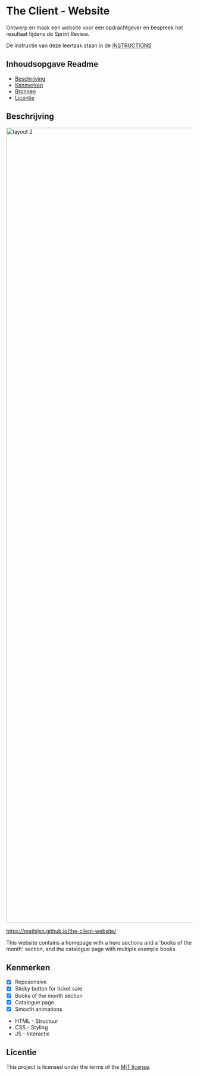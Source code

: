# The Client - Website

Ontwerp en maak een website voor een opdrachtgever en bespreek het resultaat tijdens de Sprint Review.

De instructie van deze leertaak staan in de [INSTRUCTIONS](https://github.com/fdnd-task/the-client-website/blob/main/docs/INSTRUCTIONS.md)



## Inhoudsopgave Readme

  * [Beschrijving](#beschrijving)
  * [Kenmerken](#kenmerken)
  * [Bronnen](#bronnen)
  * [Licentie](#licentie)

## Beschrijving
<!-- In de Beschrijving staat hoe je project er uit ziet, hoe het werkt en wat je er mee kan. -->
<!-- Voeg een mooie poster visual toe 📸 -->
<!-- Voeg een link toe naar Github Pages 🌐-->


<img width="2200" height="2130" alt="layout 2" src="https://github.com/user-attachments/assets/d6f42c84-0e90-401a-9cfb-39176005b9b4" />



https://mathijsn.github.io/the-client-website/

This website contains a homepage with a hero sectiona and a 'books of the month' section, and the catalogue page with multiple example books.

## Kenmerken
<!-- Bij Kenmerken staat welke technieken zijn gebruikt en hoe. Wat is de HTML structuur? Wat zijn de belangrijkste dingen in CSS? Wat is er met Javascript gedaan en hoe? Misschien heb je een framwork of library gebruikt? -->
- [x] Reposonsive
- [x] Sticky button for ticket sale
- [x] Books of the month section
- [x] Catalogue page
- [x] Smooth animations

- HTML - Structuur
- CSS - Styling
- JS - Interactie

## Licentie

This project is licensed under the terms of the [MIT license](./LICENSE).
